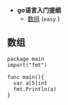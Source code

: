 * **go语言入门提纲**
  * [数组](#数组) (`easy` )

## 数组
```
package main
import("fmt")

func main(){
  var a[5]int
  fmt.Println(a)
}
```
